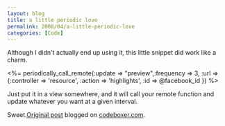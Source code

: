 ```yaml
---
layout: blog
title: a little periodic love
permalink: 2008/04/a-little-periodic-love
categories: [Code]
---
```


<p>Although I didn&#039;t actually end up using it, this little snippet did work like a charm.</p>
<p>&lt;%= periodically_call_remote(:update =&gt; "preview",:frequency =&gt; 3, :url =&gt; {:controller =&gt; &#039;resource&#039;, :action =&gt; &#039;highlights&#039;, :id =&gt; @facebook_id }) %&gt;</p>
<p>Just put it in a view somewhere, and it will call your remote function and update whatever you want at a given interval.</p>
<p>Sweet.<a href="http://www.digbox.net/index.php/RoR/a-little-periodic-love">Original post</a> blogged on <a href="http://codeboxer.com">codeboxer.com</a>.</p>
